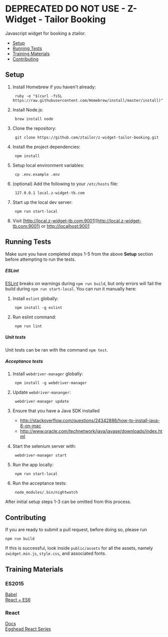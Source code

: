 # DEPRECATED DO NOT USE - Z-Widget - Tailor Booking

Javascript widget for booking a ztailor.
 
- [Setup](#setup)
- [Running Tests](#running-tests)
- [Training Materials](#training-materials)
- [Contributing](#contributing)

## Setup

1. Install Homebrew if you haven't already:

        ruby -e "$(curl -fsSL https://raw.githubusercontent.com/Homebrew/install/master/install)"  

2. Install Node.js:

        brew install node

3. Clone the repository:

        git clone https://github.com/ztailor/z-widget-tailor-booking.git

4. Install the project dependencies:

        npm install

5. Setup local environment variables:

        cp .env.example .env

6. (optional) Add the following to your `/etc/hosts` file:

        127.0.0.1 local.z-widget-tb.com

7. Start up the local dev server:

        npm run start-local

8. Visit [http://local.z-widget-tb.com:9001](http://local.z-widget-tb.com:9001) or [http://localhost:9001](locahost:9001)


## Running Tests

Make sure you have completed steps 1-5 from the above __Setup__ section before attempting to run the tests.

##### ESLint

[ESLint](http://eslint.org/) breaks on warnings during `npm run build`, but only errors will fail the build during `npm run start-local`. You can run it manually here:

1. Install `eslint` globally:

        npm install -g eslint

2. Run eslint command:

        npm run lint

##### Unit tests

Unit tests can be ran with the command `npm test`.

##### Acceptance tests

1. Install `webdriver-manager` globally:

        npm install -g webdriver-manager

2. Update `webdriver-mananger`:

        webdriver-manager update

3. Ensure that you have a Java SDK installed

    * http://stackoverflow.com/questions/24342886/how-to-install-java-8-on-mac     
    * http://www.oracle.com/technetwork/java/javase/downloads/index.html

4. Start the selenium server with:

        webdriver-manager start

5. Run the app locally:

        npm run start-local

6. Run the acceptance tests:

        node_modules/.bin/nightwatch

After initial setup steps 1-3 can be omitted from this process.

## Contributing

 If you are ready to submit a pull request, before doing so, please run

```
npm run build
```

If this is successful, look inside `public/assets` for all the assets, namely `zwidget.min.js`, `style.css`, and associated fonts.

## Training Materials

### ES2015
[Babel](https://babeljs.io/docs/learn-es2015/)  
[React + ES6](https://babeljs.io/blog/2015/06/07/react-on-es6-plus)

### React

[Docs](http://facebook.github.io/react/docs/getting-started.html)  
[Egghead React Series](https://egghead.io/technologies/react)

